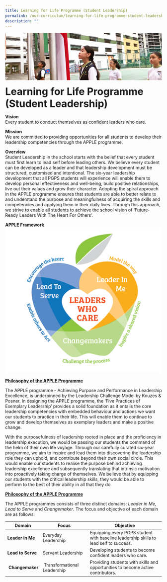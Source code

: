 ```yaml
---
title: Learning for Life Programme (Student Leadership)
permalink: /our-curriculum/learning-for-life-programme-student-leadership
description: ""
---
```

![](/images/sub-banner.jpg)

**<font size=6>Learning for Life Programme (Student Leadership)</font>**

**Vision**  
Every student to conduct themselves as confident leaders who care.    
  
**Mission**<br>
We are committed to providing opportunities for all students to develop their leadership competencies through the APPLE programme.    
  
**Overview**  
Student Leadership in the school starts with the belief that every student must first learn to lead self before leading others. We believe every student can be developed as a leader and that leadership development must be structured, customised and intentional. The six-year leadership development that all PGPS students will experience will enable them to develop personal effectiveness and well-being, build positive relationships, live out their values and grow their character. Adopting the spiral approach in the APPLE programme ensures that students are able to better relate to and understand the purpose and meaningfulness of acquiring the skills and competencies and applying them in their daily lives. Through this approach, we strive to enable all students to achieve the school vision of ‘Future-Ready Leaders With The Heart For Others’.  
  
**APPLE Framework**
![](/images/Our%20Curriculum/APPLE%20Framework.png)

**<u>Philosophy of the APPLE Programme</u>**

The APPLE programme - Achieving Purpose and Performance in Leadership Excellence, is underpinned by the Leadership Challenge Model by Kouzes & Posner. In designing the APPLE programme, the ‘Five Practices of Exemplary Leadership’ provides a solid foundation as it entails the core leadership competencies with embedded behaviour and actions we want our students to practice in their life. This will enable them to continue to grow and develop themselves as exemplary leaders and make a positive change. 

  

With the purposefulness of leadership rooted in place and the proficiency in leadership execution, we would be passing our students the command of the helm of their own life voyage. Through our carefully curated six-year programme, we aim to inspire and lead them into discovering the leadership role they can uphold, and contribute beyond their own social circle. This would enable our students to realise the purpose behind achieving leadership excellence and subsequently translating that intrinsic motivation into proactively taking charge of themselves. We believe that by equipping our students with the critical leadership skills, they would be able to perform to the best of their ability in all that they do.  

  

**<u>Philosophy of the APPLE Programme</u>**

The APPLE programmes consists of three distinct domains: _Leader in Me, Lead to Serve_ and _Changemaker_. The focus and objective of each domain are as follows:  

  

| Domain | Focus | Objective |
| --- | --- | --- |
| **Leader in Me** | Everyday Leadership | Equipping every PGPS student with baseline leadership skills to lead self to success. |
| **Lead to Serve** | Servant Leadership | Developing students to become confident leaders who care. |
|  **Changemaker** |  Transformational Leadership | Providing students with skills and opportunities to become active contributors. |